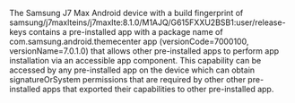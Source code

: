 The Samsung J7 Max Android device with a build fingerprint of samsung/j7maxlteins/j7maxlte:8.1.0/M1AJQ/G615FXXU2BSB1:user/release-keys contains a pre-installed app with a package name of com.samsung.android.themecenter app (versionCode=7000100, versionName=7.0.1.0) that allows other pre-installed apps to perform app installation via an accessible app component. This capability can be accessed by any pre-installed app on the device which can obtain signatureOrSystem permissions that are required by other other pre-installed apps that exported their capabilities to other pre-installed app.